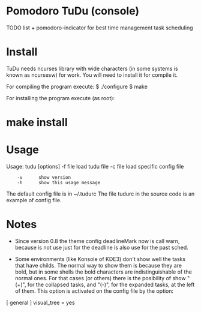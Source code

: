 Pomodoro TuDu (console)
=====================

TODO list + pomodoro-indicator for best time management task scheduling

Install
=======

 TuDu needs ncurses library with wide characters (in some systems is known as 
 ncursesw) for work. You will need to install it for compile it.

 For compiling the program execute:
 $ ./configure
 $ make

 For installing the program execute (as root):
 # make install


Usage
=====

Usage: tudu [options]
        -f file load tudu file
        -c file load specific config file

        -v      show version
        -h      show this usage message

The default config file is in ~/.tudurc
The file tudurc in the source code is an example of config file.


Notes
=====

* Since version 0.8 the theme config deadlineMark now is call warn, because is
not use just for the deadline is also use for the past sched.


* Some environments (like Konsole of KDE3) don't show well the tasks that have
childs. The normal way to show them is because they are bold, but in some 
shells the bold characters are indistinguishable of the normal ones. For that
cases (or others) there is the posibility of show "(+)", for the collapsed 
tasks, and "(-)", for the expanded tasks, at the left of them. This option is
activated on the config file by the option:

[ general ]
visual_tree  = yes
